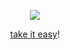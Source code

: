 <p align="center">
  <img src="https://files.catbox.moe/al0gjl.png"/>
</p>
<p align="center">
<a href="https://youtu.be/duBfMAkoVQI">take it easy</a>!
</p>

